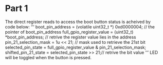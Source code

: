 # Part 1
The direct register reads to access the boot button status is acheived by code below:
‘’‘
boot_pin_address = (volatile uint32_t *) 0xd0000004; // the pointer of boot_pin_address
full_gpio_register_value = (uint32_t) *boot_pin_address; // retrive the register value lies in the address
pin_21_selection_mask = 1u << 21; // mask used to retrieve the 21st bit
selected_pin_state = full_gpio_register_value & pin_21_selection_mask; 
shifted_pin_21_state = selected_pin_state >> 21;// retrive the bit value
’‘’
LED will be toggled when the button is pressed.
